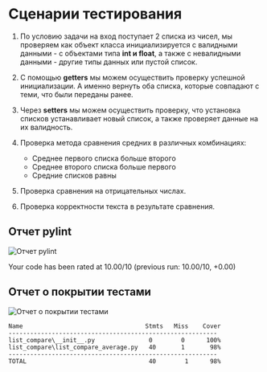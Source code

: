 # Сценарии тестирования

1.	По условию задачи на вход поступает 2 списка из чисел, мы проверяем как объект класса инициализируется с валидными данными - с объектами типа **int и float**, а также с невалидными данными - другие типы данных или пустой список.

2.	С помощью **getters** мы можем осуществить проверку успешной инициализации. А именно вернуть оба списка, которые совпадают с теми, что были переданы ранее.

3.	Через **setters** мы можем осуществить проверку, что установка списков устанавливает новый список, а также проверяет данные на их валидность.

4.	Проверка метода сравнения средних в различных комбинациях:

    -	Среднее первого списка больше второго
    -	Среднее второго списка больше первого 
    -	Средние списков равны

5.	Проверка сравнения на отрицательных числах.

6.	Проверка корректности текста в результате сравнения.

## Отчет pylint

![Отчет pylint](pylint.jpg)

Your code has been rated at 10.00/10 (previous run: 10.00/10, +0.00)

## Отчет о покрытии тестами

![Отчет о покрытии тестами](report.jpg)

    Name                                  Stmts   Miss    Cover
    ----------------------------------------------------------
    list_compare\__init__.py               0        0      100%
    list_compare\list_compare_average.py   40       1       98%
    ----------------------------------------------------------
    TOTAL                                  40        1      98%


